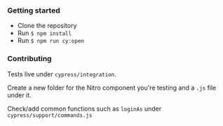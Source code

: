 ### Getting started

- Clone the repository
- Run `$ npm install`
- Run `$ npm run cy:open`

### Contributing

Tests live under `cypress/integration`.

Create a new folder for the Nitro component you're testing and a `.js` file under it.

Check/add common functions such as `loginAs` under `cypress/support/commands.js`
